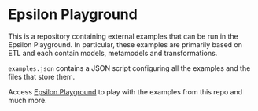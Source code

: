 # Epsilon Playground

This is a repository containing external examples that can be run in the Epsilon Playground. In particular, these examples are primarily based on ETL and each contain models, metamodels and transformations.

``examples.json`` contains a JSON script configuring all the examples and the files that store them.

Access [Epsilon Playground](https://eclipse.dev/epsilon/playground/?examples=https://raw.githubusercontent.com/iNafey/epsilon-website/master/mkdocs/docs/playground/examples/examples.json) to play with the examples from this repo and much more.